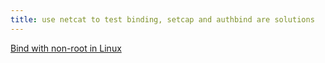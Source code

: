 ```yaml
---
title: use netcat to test binding, setcap and authbind are solutions
---
```


[Bind with non-root in Linux](https://www.baeldung.com/linux/bind-process-privileged-port)
